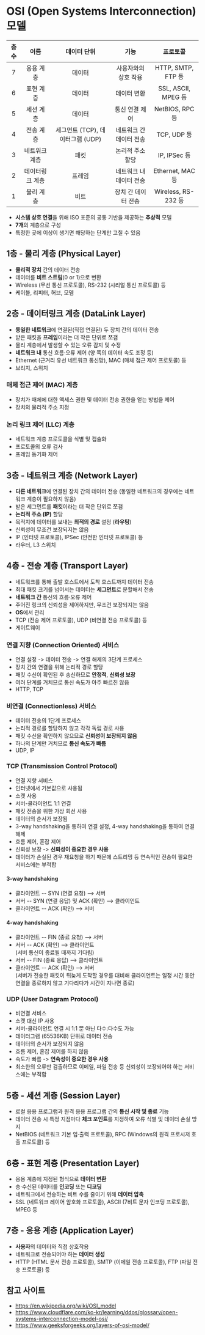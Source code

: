 
# OSI (Open Systems Interconnection) 모델

|층수|이름|데이터 단위|기능|프로토콜
|:---:|:---:|:---:|:---:|:---:|
7|응용 계층|데이터|사용자와의 상호 작용|HTTP, SMTP, FTP 등
6|표현 계층|데이터|데이터 변환|SSL, ASCII, MPEG 등
5|세션 계층|데이터|통신 연결 제어|NetBIOS, RPC 등
4|전송 계층|세그먼트 (TCP), 데이터그램 (UDP)|네트워크 간 데이터 전송|TCP, UDP 등
3|네트워크 계층|패킷|논리적 주소 할당|IP, IPSec 등
2|데이터링크 계층|프레임|네트워크 내 데이터 전송|Ethernet, MAC 등
1|물리 계층|비트|장치 간 데이터 전송|Wireless, RS-232 등

- **시스템 상호 연결**을 위해 ISO 표준의 공통 기반을 제공하는 **추상적** 모델
- **7개**의 계층으로 구성
- 특정한 곳에 이상이 생기면 해당하는 단계만 고칠 수 있음

## 1층 - 물리 계층 (Physical Layer)

- **물리적 장치** 간의 데이터 전송
- 데이터를 **비트 스트림**(0 or 1)으로 변환
- Wireless (무선 통신 프로토콜), RS-232 (시리얼 통신 프로토콜) 등
- 케이블, 리피터, 허브, 모뎀

## 2층 - 데이터링크 계층 (DataLink Layer)

- **동일한 네트워크**에 연결된(직접 연결된) 두 장치 간의 데이터 전송
- 받은 패킷을 **프레임**이라는 더 작은 단위로 쪼갬
- 물리 계층에서 발생할 수 있는 오류 감지 및 수정
- **네트워크 내** 통신 흐름·오류 제어 (양 쪽의 데이터 속도 조정 등)
- Ethernet (근거리 유선 네트워크 통신망), MAC (매체 접근 제어 프로토콜) 등
- 브리지, 스위치

### 매체 접근 제어 (MAC) 계층
- 장치가 매체에 대한 액세스 권한 및 데이터 전송 권한을 얻는 방법을 제어
- 장치의 물리적 주소 지정

### 논리 링크 제어 (LLC) 계층
- 네트워크 계층 프로토콜을 식별 및 캡슐화
- 프로토콜의 오류 검사
- 프레임 동기화 제어

## 3층 - 네트워크 계층 (Network Layer)
- **다른 네트워크**에 연결된 장치 간의 데이터 전송
(동일한 네트워크의 경우에는 네트워크 계층이 필요하지 않음)
- 받은 세그먼트를 **패킷**이라는 더 작은 단위로 쪼갬
- **논리적 주소 (IP)** 할당
- 목적지에 데이터를 보내는 **최적의 경로** 설정 (**라우팅**)
- 신뢰성이 무조건 보장되지는 않음
- IP (인터넷 프로토콜), IPSec (안전한 인터넷 프로토콜) 등
- 라우터, L3 스위치

## 4층 - 전송 계층 (Transport Layer)
- 네트워크를 통해 출발 호스트에서 도착 호스트까지 데이터 전송
- 최대 패킷 크기를 넘어서는 데이터는 **세그먼트**로 분할해서 전송
- **네트워크 간** 통신의 흐름·오류 제어
- 주어진 링크의 신뢰성을 제어하지만, 무조건 보장되지는 않음
- **OS**에서 관리
- TCP (전송 제어 프로토콜), UDP (비연결 전송 프로토콜) 등
- 게이트웨이

### 연결 지향 (Connection Oriented) 서비스
- 연결 설정 -> 데이터 전송 -> 연결 해제의 3단계 프로세스
- 장치 간의 연결을 위해 논리적 경로 할당
- 패킷 수신이 확인된 후 송신하므로 **안정적**, **신뢰성 보장**
- 여러 단계를 거치므로 통신 속도가 아주 빠르진 않음
- HTTP, TCP

### 비연결 (Connectionless) 서비스
- 데이터 전송의 1단계 프로세스
- 논리적 경로를 할당하지 않고 각각 독립 경로 사용
- 패킷 수신을 확인하지 않으므로 **신뢰성이 보장되지 않음**
- 하나의 단계만 거치므로 **통신 속도가 빠름**
- UDP, IP

### TCP (Transmission Control Protocol)
- 연결 지향 서비스
- 인터넷에서 기본값으로 사용됨
- 소켓 사용
- 서버-클라이언트 1:1 연결
- 패킷 전송을 위한 가상 회선 사용
- 데이터의 순서가 보장됨
- 3-way handshaking을 통하여 연결 설정, 4-way handshaking을 통하여 연결 해제
- 흐름 제어, 혼잡 제어
- 신뢰성 보장 -> **신뢰성이 중요한 경우 사용**
- 데이터가 손실된 경우 재요청을 하기 때문에 스트리밍 등 연속적인 전송이 필요한 서비스에는 부적합

#### 3-way handshaking
- 클라이언트 -- SYN (연결 요청) --> 서버
- 서버 -- SYN (연결 응답) 및 ACK (확인) --> 클라이언트
- 클라이언트 -- ACK (확인) --> 서버

#### 4-way handshaking
- 클라이언트 -- FIN (종료 요청) --> 서버
- 서버 -- ACK (확인) --> 클라이언트  
(서버 통신이 종료될 때까지 기다림)
- 서버 -- FIN (종료 응답) --> 클라이언트
- 클라이언트 -- ACK (확인) --> 서버  
(서버가 전송한 패킷이 뒤늦게 도착할 경우를 대비해 클라이언트는 일정 시간 동안 연결을 종료하지 않고 기다리다가 시간이 지나면 종료)

### UDP (User Datagram Protocol)
- 비연결 서비스
- 소켓 대신 IP 사용
- 서버-클라이언트 연결 시 1:1 뿐 아닌 다수:다수도 가능
- 데이터그램 (65536KB) 단위로 데이터 전송
- 데이터의 순서가 보장되지 않음
- 흐름 제어, 혼잡 제어를 하지 않음
- 속도가 빠름 -> **연속성이 중요한 경우 사용**
- 최소한의 오류만 검출하므로 이메일, 파일 전송 등 신뢰성이 보장되어야 하는 서비스에는 부적합

## 5층 - 세션 계층 (Session Layer)
- 로컬 응용 프로그램과 원격 응용 프로그램 간의 **통신 시작 및 종료** 기능
- 데이터 전송 시 특정 지점마다 **체크 포인트**를 지정하여 오류 식별 및 데이터 손실 방지
- NetBIOS (네트워크 기본 입·출력 프로토콜), RPC (Windows의 원격 프로시저 호출 프로토콜) 등

## 6층 - 표현 계층 (Presentation Layer)
- 응용 계층에 지정된 형식으로 **데이터 변환**
- 송·수신된 데이터를 **인코딩** 또는 **디코딩**
- 네트워크에서 전송하는 비트 수를 줄이기 위해 **데이터 압축**
- SSL (네트워크 레이어 암호화 프로토콜), ASCII (7비트 문자 인코딩 프로토콜), MPEG 등

## 7층 - 응용 계층 (Application Layer)
- **사용자**의 데이터와 직접 상호작용
- 네트워크로 전송되어야 하는 **데이터 생성**
- HTTP (HTML 문서 전송 프로토콜), SMTP (이메일 전송 프로토콜), FTP (파일 전송 프로토콜) 등

## 참고 사이트
- https://en.wikipedia.org/wiki/OSI_model
- https://www.cloudflare.com/ko-kr/learning/ddos/glossary/open-systems-interconnection-model-osi/
- https://www.geeksforgeeks.org/layers-of-osi-model/